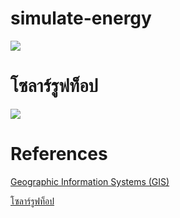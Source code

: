 # simulate-energy
![](https://sites.google.com/site/realworldmathematics/discrete-mathematics/Discrete%20Math%20ex.jpg?attredirects=0)
# โซลาร์รูฟท็อป
![](https://www.checkraka.com/uploaded/knowledge/article/1635186/01.png)
# References
[Geographic Information Systems (GIS)](https://sites.google.com/site/realworldmathematics/discrete-mathematics)

[โซลาร์รูฟท็อป](https://www.checkraka.com/house/article/111468/)

